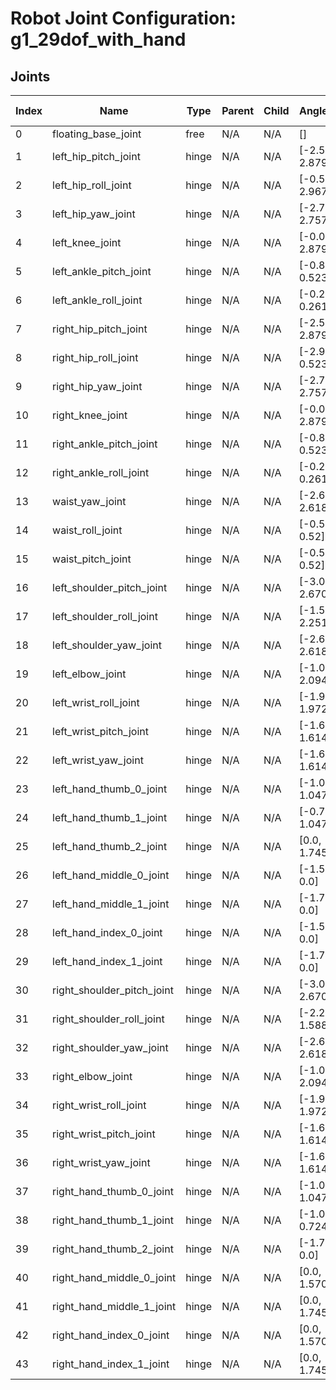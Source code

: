 # Robot Joint Configuration: g1_29dof_with_hand

## Joints

| Index | Name | Type | Parent | Child | Angle Limits | Force Limits |
|---|---|---|---|---|---|---|
| 0 | floating_base_joint | free | N/A | N/A | [] | [] |
| 1 | left_hip_pitch_joint | hinge | N/A | N/A | [-2.5307, 2.8798] | [-88.0, 88.0] |
| 2 | left_hip_roll_joint | hinge | N/A | N/A | [-0.5236, 2.9671] | [-88.0, 88.0] |
| 3 | left_hip_yaw_joint | hinge | N/A | N/A | [-2.7576, 2.7576] | [-88.0, 88.0] |
| 4 | left_knee_joint | hinge | N/A | N/A | [-0.087267, 2.8798] | [-139.0, 139.0] |
| 5 | left_ankle_pitch_joint | hinge | N/A | N/A | [-0.87267, 0.5236] | [-50.0, 50.0] |
| 6 | left_ankle_roll_joint | hinge | N/A | N/A | [-0.2618, 0.2618] | [-50.0, 50.0] |
| 7 | right_hip_pitch_joint | hinge | N/A | N/A | [-2.5307, 2.8798] | [-88.0, 88.0] |
| 8 | right_hip_roll_joint | hinge | N/A | N/A | [-2.9671, 0.5236] | [-88.0, 88.0] |
| 9 | right_hip_yaw_joint | hinge | N/A | N/A | [-2.7576, 2.7576] | [-88.0, 88.0] |
| 10 | right_knee_joint | hinge | N/A | N/A | [-0.087267, 2.8798] | [-139.0, 139.0] |
| 11 | right_ankle_pitch_joint | hinge | N/A | N/A | [-0.87267, 0.5236] | [-50.0, 50.0] |
| 12 | right_ankle_roll_joint | hinge | N/A | N/A | [-0.2618, 0.2618] | [-50.0, 50.0] |
| 13 | waist_yaw_joint | hinge | N/A | N/A | [-2.618, 2.618] | [-88.0, 88.0] |
| 14 | waist_roll_joint | hinge | N/A | N/A | [-0.52, 0.52] | [-50.0, 50.0] |
| 15 | waist_pitch_joint | hinge | N/A | N/A | [-0.52, 0.52] | [-50.0, 50.0] |
| 16 | left_shoulder_pitch_joint | hinge | N/A | N/A | [-3.0892, 2.6704] | [-25.0, 25.0] |
| 17 | left_shoulder_roll_joint | hinge | N/A | N/A | [-1.5882, 2.2515] | [-25.0, 25.0] |
| 18 | left_shoulder_yaw_joint | hinge | N/A | N/A | [-2.618, 2.618] | [-25.0, 25.0] |
| 19 | left_elbow_joint | hinge | N/A | N/A | [-1.0472, 2.0944] | [-25.0, 25.0] |
| 20 | left_wrist_roll_joint | hinge | N/A | N/A | [-1.97222, 1.97222] | [-25.0, 25.0] |
| 21 | left_wrist_pitch_joint | hinge | N/A | N/A | [-1.61443, 1.61443] | [-5.0, 5.0] |
| 22 | left_wrist_yaw_joint | hinge | N/A | N/A | [-1.61443, 1.61443] | [-5.0, 5.0] |
| 23 | left_hand_thumb_0_joint | hinge | N/A | N/A | [-1.0472, 1.0472] | [-2.45, 2.45] |
| 24 | left_hand_thumb_1_joint | hinge | N/A | N/A | [-0.724312, 1.0472] | [-1.4, 1.4] |
| 25 | left_hand_thumb_2_joint | hinge | N/A | N/A | [0.0, 1.74533] | [-1.4, 1.4] |
| 26 | left_hand_middle_0_joint | hinge | N/A | N/A | [-1.5708, 0.0] | [-1.4, 1.4] |
| 27 | left_hand_middle_1_joint | hinge | N/A | N/A | [-1.74533, 0.0] | [-1.4, 1.4] |
| 28 | left_hand_index_0_joint | hinge | N/A | N/A | [-1.5708, 0.0] | [-1.4, 1.4] |
| 29 | left_hand_index_1_joint | hinge | N/A | N/A | [-1.74533, 0.0] | [-1.4, 1.4] |
| 30 | right_shoulder_pitch_joint | hinge | N/A | N/A | [-3.0892, 2.6704] | [-25.0, 25.0] |
| 31 | right_shoulder_roll_joint | hinge | N/A | N/A | [-2.2515, 1.5882] | [-25.0, 25.0] |
| 32 | right_shoulder_yaw_joint | hinge | N/A | N/A | [-2.618, 2.618] | [-25.0, 25.0] |
| 33 | right_elbow_joint | hinge | N/A | N/A | [-1.0472, 2.0944] | [-25.0, 25.0] |
| 34 | right_wrist_roll_joint | hinge | N/A | N/A | [-1.97222, 1.97222] | [-25.0, 25.0] |
| 35 | right_wrist_pitch_joint | hinge | N/A | N/A | [-1.61443, 1.61443] | [-5.0, 5.0] |
| 36 | right_wrist_yaw_joint | hinge | N/A | N/A | [-1.61443, 1.61443] | [-5.0, 5.0] |
| 37 | right_hand_thumb_0_joint | hinge | N/A | N/A | [-1.0472, 1.0472] | [-2.45, 2.45] |
| 38 | right_hand_thumb_1_joint | hinge | N/A | N/A | [-1.0472, 0.724312] | [-1.4, 1.4] |
| 39 | right_hand_thumb_2_joint | hinge | N/A | N/A | [-1.74533, 0.0] | [-1.4, 1.4] |
| 40 | right_hand_middle_0_joint | hinge | N/A | N/A | [0.0, 1.5708] | [-1.4, 1.4] |
| 41 | right_hand_middle_1_joint | hinge | N/A | N/A | [0.0, 1.74533] | [-1.4, 1.4] |
| 42 | right_hand_index_0_joint | hinge | N/A | N/A | [0.0, 1.5708] | [-1.4, 1.4] |
| 43 | right_hand_index_1_joint | hinge | N/A | N/A | [0.0, 1.74533] | [-1.4, 1.4] |
